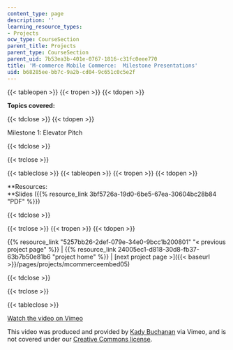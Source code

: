 ```yaml
---
content_type: page
description: ''
learning_resource_types:
- Projects
ocw_type: CourseSection
parent_title: Projects
parent_type: CourseSection
parent_uid: 7b53ea3b-401e-0767-1816-c31fc0eee770
title: 'M-commerce Mobile Commerce:  Milestone Presentations'
uid: b68285ee-bb7c-9a2b-cd04-9c651c0c5e2f
---
```


{{< tableopen >}}
{{< tropen >}}
{{< tdopen >}}


**Topics covered:**


{{< tdclose >}}
{{< tdopen >}}


Milestone 1: Elevator Pitch


{{< tdclose >}}

{{< trclose >}}

{{< tableclose >}}
{{< tableopen >}}
{{< tropen >}}
{{< tdopen >}}


**Resources:  
**Slides ({{% resource_link 3bf5726a-19d0-6be5-67ea-30604bc28b84 "PDF" %}})


{{< tdclose >}}

{{< trclose >}}
{{< tropen >}}
{{< tdopen >}}


{{% resource_link "5257bb26-2def-079e-34e0-9bcc1b200801" "« previous project page" %}} | {{% resource_link 24005ec1-d818-30d8-fb37-63b7b50e81b6 "project home" %}} | [next project page >]({{< baseurl >}}/pages/projects/mcommerceembed05)


{{< tdclose >}}

{{< trclose >}}

{{< tableclose >}}

[Watch the video on Vimeo](http://vimeo.com/moogaloop.swf?clip_id=2074040&server=vimeo.com&show_title=0&show_byline=0&show_portrait=0&color=&fullscreen=0&group_id=)

This video was produced and provided by [Kady Buchanan](http://vimeo.com/user720392) via Vimeo, and is not covered under our [Creative Commons license](/terms/#cc).
